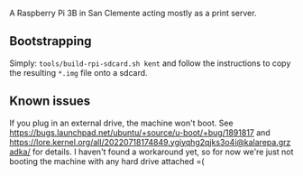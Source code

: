 A Raspberry Pi 3B in San Clemente acting mostly as a print server.

## Bootstrapping

Simply: `tools/build-rpi-sdcard.sh kent` and follow the instructions to copy
the resulting `*.img` file onto a sdcard.

## Known issues

If you plug in an external drive, the machine won't boot. See
https://bugs.launchpad.net/ubuntu/+source/u-boot/+bug/1891817 and
https://lore.kernel.org/all/20220718174849.ygiyqhg2qjks3o4i@kalarepa.grzadka/
for details. I haven't found a workaround yet, so for now we're just not
booting the machine with any hard drive attached =(
